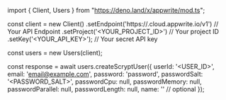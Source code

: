 import { Client, Users } from "https://deno.land/x/appwrite/mod.ts";

const client = new Client()
    .setEndpoint('https://<REGION>.cloud.appwrite.io/v1') // Your API Endpoint
    .setProject('<YOUR_PROJECT_ID>') // Your project ID
    .setKey('<YOUR_API_KEY>'); // Your secret API key

const users = new Users(client);

const response = await users.createScryptUser({
    userId: '<USER_ID>',
    email: 'email@example.com',
    password: 'password',
    passwordSalt: '<PASSWORD_SALT>',
    passwordCpu: null,
    passwordMemory: null,
    passwordParallel: null,
    passwordLength: null,
    name: '<NAME>' // optional
});
